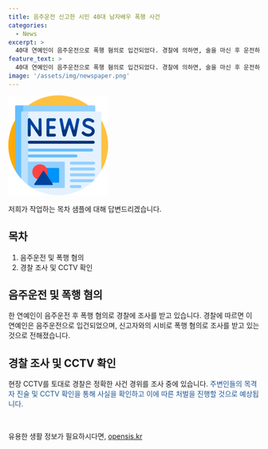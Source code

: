 ```yaml
---
title: 음주운전 신고한 시민 40대 남자배우 폭행 사건
categories:
  - News
excerpt: >
  40대 연예인이 음주운전으로 폭행 혐의로 입건되었다. 경찰에 의하면, 술을 마신 후 운전하다가 음주측정에서 취소 수준의 알코올이 검출되었으며, 신고자들과의 시비로 폭행 혐의까지 받고 있다. 그러나 연예인은 음주운전은 인정하면서, 폭행은 부인하고 있다. 이에 대한 정확한 경위는 현장 CCTV를 토대로 경찰이 조사 중이다. (150자)
feature_text: >
  40대 연예인이 음주운전으로 폭행 혐의로 입건되었다. 경찰에 의하면, 술을 마신 후 운전하다가 음주측정에서 취소 수준의 알코올이 검출되었으며, 신고자들과의 시비로 폭행 혐의까지 받고 있다. 그러나 연예인은 음주운전은 인정하면서, 폭행은 부인하고 있다. 이에 대한 정확한 경위는 현장 CCTV를 토대로 경찰이 조사 중이다. (150자)
image: '/assets/img/newspaper.png'
---
```


<p><img src="/assets/img/newspaper.png" alt="kimp 속보" /></p>

<p>저희가 작업하는 목차 샘플에 대해 답변드리겠습니다.</p>

<h2 data-ke-size="size26">목차</h2>

<ol>
<li>음주운전 및 폭행 혐의 </li>
<li>경찰 조사 및 CCTV 확인 </li>
</ol>

<h2 data-ke-size="size26">음주운전 및 폭행 혐의</h2>

<p>한 연예인이 음주운전 후 폭행 혐의로 경찰에 조사를 받고 있습니다. 경찰에 따르면 이 연예인은 음주운전으로 입건되었으며, 신고자와의 시비로 폭행 혐의로 조사를 받고 있는 것으로 전해졌습니다.</p>

<h2 data-ke-size="size26">경찰 조사 및 CCTV 확인</h2>

<p>현장 CCTV를 토대로 경찰은 정확한 사건 경위를 조사 중에 있습니다. <span style="color: #1a5490;">주변인들의 목격자 진술 및 CCTV 확인을 통해 사실을 확인하고 이에 따른 처벌을 진행할 것으로 예상됩니다.</span></p>

<p data-ke-size="size16">&nbsp;</p>
유용한 생활 정보가 필요하시다면, <a href="https://opensis.kr" rel="dofollow">opensis.kr</a>


